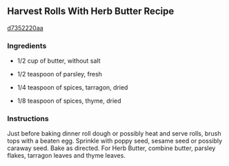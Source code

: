 ## Harvest Rolls With Herb Butter Recipe

[d7352220aa](http://cookeatshare.com/recipes/harvest-rolls-with-herb-butter-40606)

### Ingredients

 - 1/2 cup of butter, without salt

 - 1/2 teaspoon of parsley, fresh

 - 1/4 teaspoon of spices, tarragon, dried

 - 1/8 teaspoon of spices, thyme, dried

### Instructions

Just before baking dinner roll dough or possibly heat and serve rolls, brush tops with a beaten egg. Sprinkle with poppy seed, sesame seed or possibly caraway seed. Bake as directed. For Herb Butter, combine butter, parsley flakes, tarragon leaves and thyme leaves.